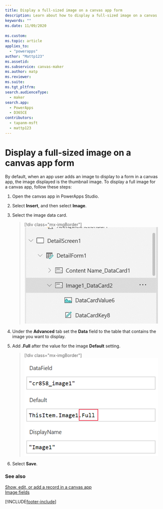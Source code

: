 ```yaml
---
title: Display a full-sized image on a canvas app form
description: Learn about how to display a full-sized image on a canvas app form.
keywords: ""
ms.date: 11/09/2020

ms.custom: 
ms.topic: article
applies_to: 
  - "powerapps"
author: "Mattp123"
ms.assetid: 
ms.subservice: canvas-maker
ms.author: matp
ms.reviewer: 
ms.suite: 
ms.tgt_pltfrm: 
search.audienceType: 
  - maker
search.app: 
  - PowerApps
  - D365CE
contributors:
  - tapanm-msft
  - mattp123
---
```

# Display a full-sized image on a canvas app form
By default,	when an app user adds an image to display to a form in a canvas app, the image displayed is the thumbnail image. To display a full image for a canvas app, follow these steps: 
1. Open the canvas app in PowerApps Studio. 
2. Select **Insert**, and then select **Image**.
3. Select the image data card. 

    > [!div class="mx-imgBorder"] 
    > ![Image data card.](../canvas-apps/media/display-full-sized-image/image-data-card.png)

4. Under the **Advanced** tab set the **Data** field to the table that contains the image you want to display.
5.	Add **.Full** after the value for the image **Default** setting. 

    > [!div class="mx-imgBorder"] 
    > ![Image full size setting.](../canvas-apps/media/display-full-sized-image/image-full-setting.png)

6.	Select **Save**. 

### See also
[Show, edit, or add a record in a canvas app](add-form.md) <br />
[Image fields](../data-platform/types-of-fields.md#image-columns)


[!INCLUDE[footer-include](../../includes/footer-banner.md)]